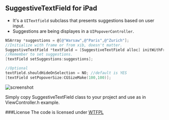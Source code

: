 ## SuggestiveTextField for iPad


* It's a `UITextfield` subclass that presents suggestions based on user input.
* Suggestions are being displayes in a `UIPopoverController`.

```objective-c
NSArray *suggestions = @[@"Warsaw",@"Paris",@"Zurich"];
//Initialize with frame or from xib, doesn't matter.
SuggestiveTextField *textField = [SuggestiveTextField alloc] initWithFrame:CGRectMake(0,0,100,30)];
//Remember to set suggestions.
[textField setSuggestions:suggestions];

//Optional
textField.shouldHideOnSelection = NO; //default is YES
[textField setPopoverSize:CGSizeMake(100,100)];
```
 
![screenshot](https://github.com/tetek/SuggestiveTextField/blob/master/screenshot.png?raw=true "Screenshot")

Simply copy SuggestiveTextField class to your project and use as in ViewController.h example.


###License
The code is licensed under [WTFPL](http://en.wikipedia.org/wiki/WTFPL)
